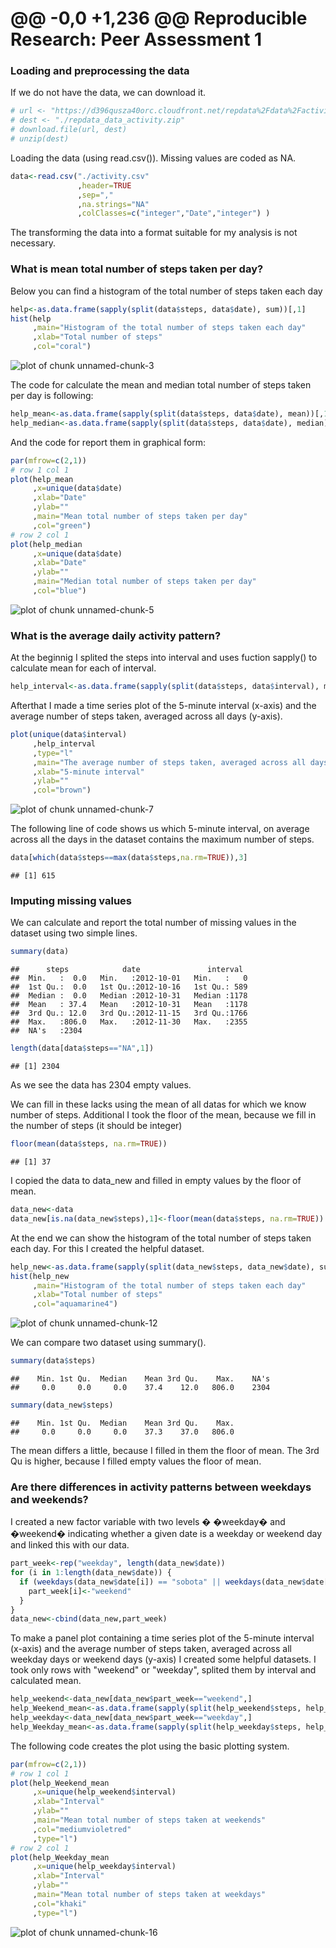 @@ -0,0 +1,236 @@
Reproducible Research: Peer Assessment 1
========================================================



### Loading and preprocessing the data
If we do not have the data, we can download it.

```r
# url <- "https://d396qusza40orc.cloudfront.net/repdata%2Fdata%2Factivity.zip"
# dest <- "./repdata_data_activity.zip"
# download.file(url, dest)
# unzip(dest)
```

Loading the data (using read.csv()). Missing values are coded as NA. 

```r
data<-read.csv("./activity.csv"
               ,header=TRUE
               ,sep=","
               ,na.strings="NA"
               ,colClasses=c("integer","Date","integer") )
```
The transforming the data into a format suitable for my analysis is not necessary.



### What is mean total number of steps taken per day?

Below you can find a histogram of the total number of steps taken each day

```r
help<-as.data.frame(sapply(split(data$steps, data$date), sum))[,1]
hist(help
     ,main="Histogram of the total number of steps taken each day"
     ,xlab="Total number of steps"
     ,col="coral")
```

![plot of chunk unnamed-chunk-3](figure/unnamed-chunk-3.png) 

The code for calculate the mean and median total number of steps taken per day is following:

```r
help_mean<-as.data.frame(sapply(split(data$steps, data$date), mean))[,1]
help_median<-as.data.frame(sapply(split(data$steps, data$date), median))[,1]
```

And the code for report them in graphical form:

```r
par(mfrow=c(2,1))
# row 1 col 1
plot(help_mean
     ,x=unique(data$date)
     ,xlab="Date"
     ,ylab=""
     ,main="Mean total number of steps taken per day"
     ,col="green")
# row 2 col 1
plot(help_median
     ,x=unique(data$date)
     ,xlab="Date"
     ,ylab=""
     ,main="Median total number of steps taken per day"
     ,col="blue")
```

![plot of chunk unnamed-chunk-5](figure/unnamed-chunk-5.png) 




### What is the average daily activity pattern?

At the beginnig I splited the steps into interval and uses fuction sapply() to calculate mean for each of interval.

```r
help_interval<-as.data.frame(sapply(split(data$steps, data$interval), mean, na.rm=TRUE))[,1]
```

Afterthat I made a time series plot of the 5-minute interval (x-axis) and the average number of steps taken, averaged across all days (y-axis).

```r
plot(unique(data$interval)
     ,help_interval
     ,type="l"
     ,main="The average number of steps taken, averaged across all days"
     ,xlab="5-minute interval"
     ,ylab=""
     ,col="brown")
```

![plot of chunk unnamed-chunk-7](figure/unnamed-chunk-7.png) 

The following line of code shows us which 5-minute interval, on average across all the days in the dataset contains the maximum number of steps.

```r
data[which(data$steps==max(data$steps,na.rm=TRUE)),3]
```

```
## [1] 615
```



### Imputing missing values
We can calculate and report the total number of missing values in the dataset using two simple lines.

```r
summary(data)
```

```
##      steps            date               interval   
##  Min.   :  0.0   Min.   :2012-10-01   Min.   :   0  
##  1st Qu.:  0.0   1st Qu.:2012-10-16   1st Qu.: 589  
##  Median :  0.0   Median :2012-10-31   Median :1178  
##  Mean   : 37.4   Mean   :2012-10-31   Mean   :1178  
##  3rd Qu.: 12.0   3rd Qu.:2012-11-15   3rd Qu.:1766  
##  Max.   :806.0   Max.   :2012-11-30   Max.   :2355  
##  NA's   :2304
```

```r
length(data[data$steps=="NA",1])
```

```
## [1] 2304
```
As we see the data has 2304 empty values.

We can fill in these lacks using the mean of all datas for which we know number of steps. Additional I took the floor of the mean, because we fill in the number of steps (it should be integer)

```r
floor(mean(data$steps, na.rm=TRUE))
```

```
## [1] 37
```

I copied the data to data_new and filled in empty values by the floor of mean.

```r
data_new<-data
data_new[is.na(data_new$steps),1]<-floor(mean(data$steps, na.rm=TRUE)) 
```

At the end we can show the histogram of the total number of steps taken each day. For this I created the helpful dataset.

```r
help_new<-as.data.frame(sapply(split(data_new$steps, data_new$date), sum))[,1]
hist(help_new
     ,main="Histogram of the total number of steps taken each day"
     ,xlab="Total number of steps"
     ,col="aquamarine4")
```

![plot of chunk unnamed-chunk-12](figure/unnamed-chunk-12.png) 

We can compare two dataset using summary().

```r
summary(data$steps)
```

```
##    Min. 1st Qu.  Median    Mean 3rd Qu.    Max.    NA's 
##     0.0     0.0     0.0    37.4    12.0   806.0    2304
```

```r
summary(data_new$steps)
```

```
##    Min. 1st Qu.  Median    Mean 3rd Qu.    Max. 
##     0.0     0.0     0.0    37.3    37.0   806.0
```
The mean differs a little, because I filled in them the floor of mean. The 3rd Qu is higher, because I filled empty values the floor of mean.






### Are there differences in activity patterns between weekdays and weekends?
I created a new factor variable with two levels � �weekday� and �weekend� indicating whether a given date is a weekday or weekend day and linked this with our data.

```r
part_week<-rep("weekday", length(data_new$date))
for (i in 1:length(data_new$date)) {
  if (weekdays(data_new$date[i]) == "sobota" || weekdays(data_new$date[i]) == "niedziela") {
    part_week[i]<-"weekend"
  }
}
data_new<-cbind(data_new,part_week)
```

To make a panel plot containing a time series plot of the 5-minute interval (x-axis) and the average number of steps taken, averaged across all weekday days or weekend days (y-axis) I created some helpful datasets. I took only rows with "weekend" or "weekday", splited them by interval and calculated mean.

```r
help_weekend<-data_new[data_new$part_week=="weekend",]
help_Weekend_mean<-as.data.frame(sapply(split(help_weekend$steps, help_weekend$interval), mean))[,1]
help_weekday<-data_new[data_new$part_week=="weekday",]
help_Weekday_mean<-as.data.frame(sapply(split(help_weekday$steps, help_weekday$interval), mean))[,1]
```

The following code creates the plot using the basic plotting system.

```r
par(mfrow=c(2,1))
# row 1 col 1
plot(help_Weekend_mean
     ,x=unique(help_weekend$interval)
     ,xlab="Interval"
     ,ylab=""
     ,main="Mean total number of steps taken at weekends"
     ,col="mediumvioletred"
     ,type="l")
# row 2 col 1
plot(help_Weekday_mean
     ,x=unique(help_weekday$interval)
     ,xlab="Interval"
     ,ylab=""
     ,main="Mean total number of steps taken at weekdays"
     ,col="khaki"
     ,type="l")
```

![plot of chunk unnamed-chunk-16](figure/unnamed-chunk-16.png) 


